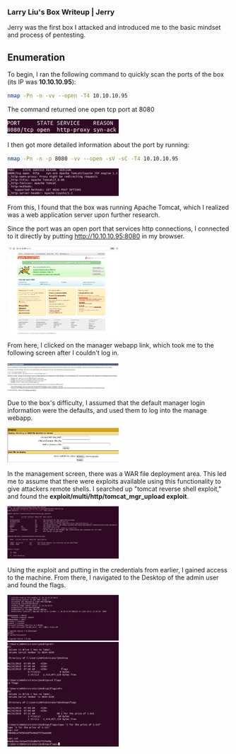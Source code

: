 ### Larry Liu's Box Writeup | Jerry

Jerry was the first box I attacked and introduced me to the basic mindset and process of pentesting.

## Enumeration

To begin, I ran the following command to quickly scan the ports of the box (its IP was **10.10.10.95**):

```bash
nmap -Pn -n -vv --open -T4 10.10.10.95
```

The command returned one open tcp port at 8080

<img src="/Images/Image1.png" alt="Image1" width="50%"/>

I then got more detailed information about the port by running:

```bash
nmap -Pn -n -p 8080 -vv --open -sV -sC -T4 10.10.10.95
```
<img src="/Images/Image2.png" alt="Image2" width="50%"/>

From this, I found that the box was running Apache Tomcat, which I realized was a web application server upon further research.

Since the port was an open port that services http connections, I connected to it directly by putting http://10.10.10.95:8080 in my browser.

<img src="/Images/Image3.png" alt="Image3" width="50%"/>

From here, I clicked on the manager webapp link, which took me to the following screen after I couldn't log in.

<img src="/Images/Image4.png" alt="Image4" width="50%"/>

Due to the box's difficulty, I assumed that the default manager login information were the defaults, and used them to log into the manage webapp.

<img src="/Images/Image5.png" alt="Image5" width="50%"/>

In the management screen, there was a WAR file deployment area. This led me to assume that there were exploits available using this functionality to give attackers remote shells. I searched up "tomcat reverse shell exploit," and found the **exploit/multi/http/tomcat_mgr_upload exploit**.

<img src="/Images/Image6.png" alt="Image6" width="50%"/>

Using the exploit and putting in the credentials from earlier, I gained access to the machine. From there, I navigated to the Desktop of the admin user and found the flags.

<img src="/Images/Image7.png" alt="Image7" width="50%"/>

<img src="/Images/Image8.png" alt="Image8" width="50%"/>
